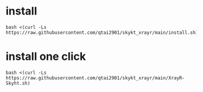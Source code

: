 # install

```
bash <(curl -Ls https://raw.githubusercontent.com/qtai2901/skykt_xrayr/main/install.sh)
```
# install one click

```
bash <(curl -Ls https://raw.githubusercontent.com/qtai2901/skykt_xrayr/main/XrayR-Skyht.sh)
```
